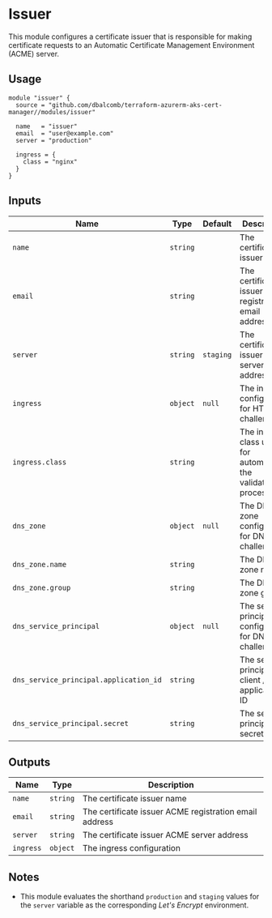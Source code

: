 # Issuer

This module configures a certificate issuer that is responsible for making
certificate requests to an Automatic Certificate Management Environment (ACME)
server.

## Usage

```hcl
module "issuer" {
  source = "github.com/dbalcomb/terraform-azurerm-aks-cert-manager//modules/issuer"

  name   = "issuer"
  email  = "user@example.com"
  server = "production"

  ingress = {
    class = "nginx"
  }
}
```

## Inputs

| Name                                   | Type     | Default   | Description                                                  |
| -------------------------------------- | -------- | --------- | ------------------------------------------------------------ |
| `name`                                 | `string` |           | The certificate issuer name                                  |
| `email`                                | `string` |           | The certificate issuer ACME registration email address       |
| `server`                               | `string` | `staging` | The certificate issuer ACME server address                   |
| `ingress`                              | `object` | `null`    | The ingress configuration for HTTP challenges                |
| `ingress.class`                        | `string` |           | The ingress class used for automating the validation process |
| `dns_zone`                             | `object` | `null`    | The DNS zone configuration for DNS challenges                |
| `dns_zone.name`                        | `string` |           | The DNS zone name                                            |
| `dns_zone.group`                       | `string` |           | The DNS zone group                                           |
| `dns_service_principal`                | `object` | `null`    | The service principal configuration for DNS challenges       |
| `dns_service_principal.application_id` | `string` |           | The service principal client / application ID                |
| `dns_service_principal.secret`         | `string` |           | The service principal secret                                 |

## Outputs

| Name      | Type     | Description                                            |
| --------- | -------- | ------------------------------------------------------ |
| `name`    | `string` | The certificate issuer name                            |
| `email`   | `string` | The certificate issuer ACME registration email address |
| `server`  | `string` | The certificate issuer ACME server address             |
| `ingress` | `object` | The ingress configuration                              |

## Notes

- This module evaluates the shorthand `production` and `staging` values for the
  `server` variable as the corresponding *Let's Encrypt* environment.
